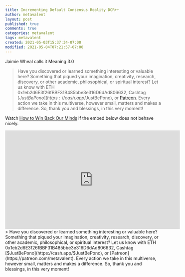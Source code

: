 ```yaml
---
title: Incrementing Default Consensus Reality DCR++
author: metavalent
layout: post
published: true
comments: true
categories: metavalent
tags: metavalent
created: 2021-05-03T15:37:34-07:00
modified: 2021-05-04T07:21:57-07:00
---
```


Jaimie Wheal calls it Meaning 3.0

> Have you discovered or learned something interesting or valuable here? Something that piqued your imagination, creativity, research, discovery, or other academic, philosophical, or spiritual interest? Let us know with ETH 0x1eb2d6E3f26fBBF31B485bbe3e316D6dAd806632, Cashtag [$JustBePono](https://cash.app/$JustBePono), or [Patreon](https://patreon.com/metavalent). Every action we take in this multiverse, however small, matters and makes a difference. So, thank you and blessings, in this very moment!

Watch [How to Win Back Our Minds](https://youtu.be/vqJQvJ7i7Ek) if the embed below does not behave nicely. 

<div class="embed-container"><iframe width="560" height="315" src="https://www.youtube.com/embed/vqJQvJ7i7Ek" title="YouTube video player" frameborder="0" allow="accelerometer; autoplay; clipboard-write; encrypted-media; gyroscope; picture-in-picture" allowfullscreen></iframe></div>
> Have you discovered or learned something interesting or valuable here? Something that piqued your imagination, creativity, research, discovery, or other academic, philosophical, or spiritual interest? Let us know with ETH 0x1eb2d6E3f26fBBF31B485bbe3e316D6dAd806632, Cashtag [$JustBePono](https://cash.app/$JustBePono), or [Patreon](https://patreon.com/metavalent). Every action we take in this multiverse, however small, matters and makes a difference. So, thank you and blessings, in this very moment!